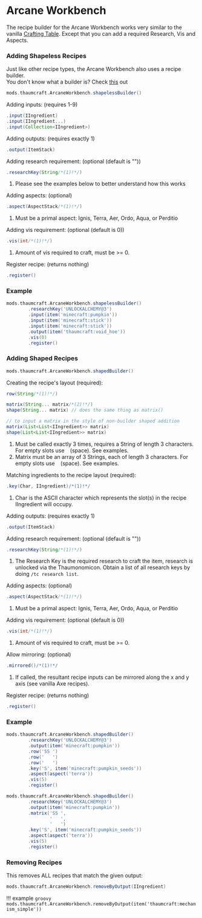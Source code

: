 # Arcane Workbench

The recipe builder for the Arcane Workbench works very similar to the vanilla [Crafting Table](../../minecraft/crafting_builders.md). Except that you can add a required Research, Vis and Aspects.

### Adding Shapeless Recipes

Just like other recipe types, the Arcane Workbench also uses a recipe builder. <br>
You don't know what a builder is? Check [this](https://groovyscript-docs.readthedocs.io/en/latest/groovy/builder/) out

```groovy
mods.thaumcraft.ArcaneWorkbench.shapelessBuilder()
```

Adding inputs: (requires 1-9)

```groovy
.input(IIngredient)
.input(IIngredient...)
.input(Collection<IIngredient>)
```

Adding outputs: (requires exactly 1)

```groovy
.output(ItemStack)
```

Adding research requirement: (optional (default is ""))

```groovy
.researchKey(String/*(1)!*/)
```

1. Please see the examples below to better understand how this works

Adding aspects: (optional)

```groovy
.aspect(AspectStack/*(1)!*/)
```

1. Must be a primal aspect: Ignis, Terra, Aer, Ordo, Aqua, or Perditio

Adding vis requirement: (optional (default is 0))

```groovy
.vis(int/*(1)!*/)
```

1. Amount of vis required to craft, must be >= 0.

Register recipe: (returns nothing)

```groovy
.register()
```

### Example

```groovy
mods.thaumcraft.ArcaneWorkbench.shapelessBuilder()
        .researchKey('UNLOCKALCHEMY@3')
        .input(item('minecraft:pumpkin'))
        .input(item('minecraft:stick'))
        .input(item('minecraft:stick'))
        .output(item('thaumcraft:void_hoe'))
        .vis(0)
        .register()
```

### Adding Shaped Recipes

```groovy
mods.thaumcraft.ArcaneWorkbench.shapedBuilder()
```

Creating the recipe's layout (required):

```groovy
row(String/*(1)!*/)

matrix(String... matrix/*(2)!*/)
shape(String... matrix) // does the same thing as matrix()

// to input a matrix in the style of non-builder shaped addition
matrix(List<List<IIngredient>> matrix)
shape(List<List<IIngredient>> matrix)
```

1. Must be called exactly 3 times, requires a String of length 3 characters. For empty slots use ` ` (space). See examples.
1. Matrix must be an array of 3 Strings, each of length 3 characters. For empty slots use ` ` (space). See examples.

Matching ingredients to the recipe layout (required):

```groovy
.key(Char, IIngredient)/*(1)!*/
```

1. Char is the ASCII character which represents the slot(s) in the recipe IIngredient will occupy.

Adding outputs: (requires exactly 1)

```groovy
.output(ItemStack)
```

Adding research requirement: (optional (default is ""))

```groovy
.researchKey(String/*(1)!*/)
```

1. The Research Key is the required research to craft the item, research is unlocked via the Thaumonomicon. Obtain a list of all research keys by doing `/tc research list`.

Adding aspects: (optional)

```groovy
.aspect(AspectStack/*(1)!*/)
```

1. Must be a primal aspect: Ignis, Terra, Aer, Ordo, Aqua, or Perditio

Adding vis requirement: (optional (default is 0))

```groovy
.vis(int/*(1)!*/)
```

1. Amount of vis required to craft, must be >= 0.

Allow mirroring: (optional)

```groovy
.mirrored()/*(1)!*/
```

1. If called, the resultant recipe inputs can be mirrored along the x and y axis (see vanilla Axe recipes).

Register recipe: (returns nothing)

```groovy
.register()
```

### Example

```groovy
mods.thaumcraft.ArcaneWorkbench.shapedBuilder()
        .researchKey('UNLOCKALCHEMY@3')
        .output(item('minecraft:pumpkin'))
        .row('SS ')
        .row('   ')
        .row('   ')
        .key('S', item('minecraft:pumpkin_seeds'))
        .aspect(aspect('terra'))
        .vis(5)
        .register()

mods.thaumcraft.ArcaneWorkbench.shapedBuilder()
        .researchKey('UNLOCKALCHEMY@3')
        .output(item('minecraft:pumpkin'))
        .matrix('SS ',
                '   ',
                '   ')
        .key('S', item('minecraft:pumpkin_seeds'))
        .aspect(aspect('terra'))
        .vis(5)
        .register()
```

### Removing Recipes

This removes ALL recipes that match the given output:

```groovy
mods.thaumcraft.ArcaneWorkbench.removeByOutput(IIngredient)
```

!!! example
    ```groovy
    mods.thaumcraft.ArcaneWorkbench.removeByOutput(item('thaumcraft:mechanism_simple'))
    ```
